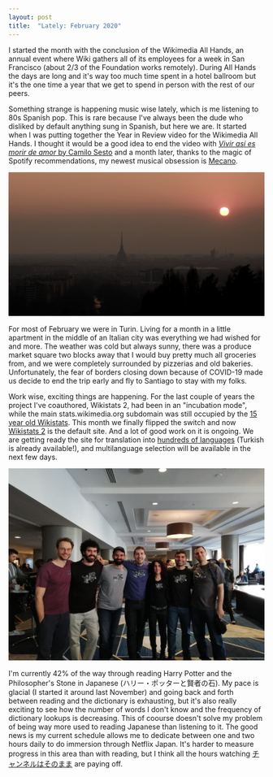 ```yaml
---
layout: post
title:  "Lately: February 2020"
---
```


I started the month with the conclusion of the Wikimedia All Hands, an annual event where Wiki gathers all of its employees for a week in San Francisco (about 2/3 of the Foundation works remotely). During All Hands the days are long and it's way too much time spent in a hotel ballroom but it's the one time a year that we get to spend in person with the rest of our peers.

Something strange is happening music wise lately, which is me listening to 80s Spanish pop. This is rare because I've always been the dude who disliked by default anything sung in Spanish, but here we are. It started when I was putting together the Year in Review video for the Wikimedia All Hands. I thought it would be a good idea to end the video with [*Vivir así es morir de amor* by Camilo Sesto](https://www.youtube.com/watch?v=-94K3PrrhWk) and a month later, thanks to the magic of Spotify recommendations, my newest musical obsession is [Mecano](https://www.youtube.com/watch?v=eWJ6Bwg4ei0).

![Photo taken on our way down from Superga](/assets/images/turin1.jpeg)

For most of February we were in Turin. Living for a month in a little apartment in the middle of an Italian city was everything we had wished for and more. The weather was cold but always sunny, there was a produce market square two blocks away that I would buy pretty much all groceries from, and we were completely surrounded by pizzerias and old bakeries. Unfortunately, the fear of borders closing down because of COVID-19 made us decide to end the trip early and fly to Santiago to stay with my folks.

Work wise, exciting things are happening. For the last couple of years the project I've coauthored, Wikistats 2, had been in an "incubation mode", while the main stats.wikimedia.org subdomain was still occupied by the <a href="https://stats.wikimedia.org/index-v1.html" target="_blank">15 year old Wikistats</a>. This month we finally flipped the switch and now <a href="https://stats.wikimedia.org" target="_blank">Wikistats 2</a> is the default site. And a lot of good work on it is ongoing. We are getting ready the site for translation into <a href="https://translatewiki.net/wiki/Special:MessageGroupStats/wikistats" target="_blank">hundreds of languages</a> (Turkish is already available!), and multilanguage selection will be available in the next few days.

![A-Team!](/assets/images/ateam.jpeg)

I'm currently 42% of the way through reading Harry Potter and the Philosopher's Stone in Japanese (ハリー・ポッターと賢者の石). My pace is glacial (I started it around last November) and going back and forth between reading and the dictionary is exhausting, but it's also really exciting to see how the number of words I don't know and the frequency of dictionary lookups is decreasing. This of coourse doesn't solve my problem of being way more used to reading Japanese than listening to it. The good news is my current schedule allows me to dedicate between one and two hours daily to do immersion through Netflix Japan. It's harder to measure progress in this area than with reading, but I think all the hours watching [チャンネルはそのまま](https://www.netflix.com/watch/80220549?trackId=200257859) are paying off.